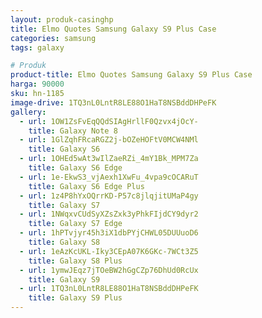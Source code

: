 ```yaml
---
layout: produk-casinghp
title: Elmo Quotes Samsung Galaxy S9 Plus Case
categories: samsung
tags: galaxy

# Produk
product-title: Elmo Quotes Samsung Galaxy S9 Plus Case
harga: 90000
sku: hn-1185
image-drive: 1TQ3nL0LntR8LE88O1HaT8NSBddDHPeFK
gallery:
  - url: 1OW1ZsFvEqQQdSIAgHrllF0Qzvx4jOcY-
    title: Galaxy Note 8
  - url: 1GlZqhFRcaRGZ2j-bOZeHOFtV0MCW4NMl
    title: Galaxy S6
  - url: 1OHEd5wAt3wIlZaeRZi_4mY1Bk_MPM7Za
    title: Galaxy S6 Edge
  - url: 1e-EkwS3_vjAexh1XwFu_4vpa9cOCARuT
    title: Galaxy S6 Edge Plus
  - url: 1z4P8hYxOQrrKD-P57c8jlqjitUMaP4gy
    title: Galaxy S7
  - url: 1NWqxvCUdSyXZsZxk3yPhkFIjdCY9dyr2
    title: Galaxy S7 Edge
  - url: 1hPTvjyr45h3iX1dbPYjCHWL05DUUuoD6
    title: Galaxy S8
  - url: 1eAzKcUKL-Iky3CEpA07K6GKc-7WCt3Z5
    title: Galaxy S8 Plus
  - url: 1ymwJEqz7jTOeBW2hGgCZp76DhUd0RcUx
    title: Galaxy S9
  - url: 1TQ3nL0LntR8LE88O1HaT8NSBddDHPeFK
    title: Galaxy S9 Plus
---
```

